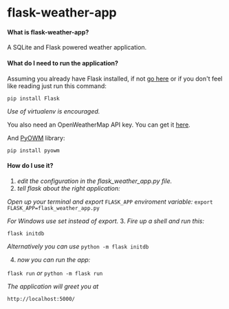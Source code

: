 # flask-weather-app


#### What is flask-weather-app?
A SQLite and Flask powered weather application.

#### What do I need to run the application?
Assuming you already have Flask installed, if not [go here](http://flask.pocoo.org/docs/0.11/installation/) or if you don't feel like reading just run this command:

`pip install Flask`

*Use of virtualenv is encouraged.*

You also need an OpenWeatherMap API key. You can get it [here](http://openweathermap.org/appid#get).

And [PyOWM](https://github.com/csparpa/pyowm) library:

`pip install pyowm`


#### How do I use it?

1. *edit the configuration in the flask_weather_app.py file.*
2. *tell flask about the right application:*

  *Open up your terminal and export* `FLASK_APP` *enviroment variable:* `export FLASK_APP=flask_weather_app.py`
  
  *For Windows use set instead of export.*
3. *Fire up a shell and run this:*

  `flask initdb`
  
  *Alternatively you can use* `python -m flask initdb`
  
4. *now you can run the app:*

  `flask run` *or* `python -m flask run`
  
  *The application will greet you at*
  
  `http://localhost:5000/`
 
